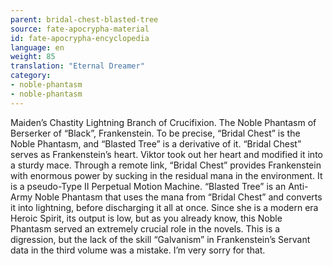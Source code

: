 ```yaml
---
parent: bridal-chest-blasted-tree
source: fate-apocrypha-material
id: fate-apocrypha-encyclopedia
language: en
weight: 85
translation: "Eternal Dreamer"
category:
- noble-phantasm
- noble-phantasm
---
```


Maiden’s Chastity
Lightning Branch of Crucifixion. The Noble Phantasm of Berserker of “Black”, Frankenstein. To be precise, “Bridal Chest” is the Noble Phantasm, and “Blasted Tree” is a derivative of it. “Bridal Chest” serves as Frankenstein’s heart. Viktor took out her heart and modified it into a sturdy mace. Through a remote link, “Bridal Chest” provides Frankenstein with enormous power by sucking in the residual mana in the environment. It is a pseudo-Type II Perpetual Motion Machine. “Blasted Tree” is an Anti-Army Noble Phantasm that uses the mana from “Bridal Chest” and converts it into lightning, before discharging it all at once.
Since she is a modern era Heroic Spirit, its output is low, but as you already know, this Noble Phantasm served an extremely crucial role in the novels.
This is a digression, but the lack of the skill “Galvanism” in Frankenstein’s Servant data in the third volume was a mistake. I’m very sorry for that.
